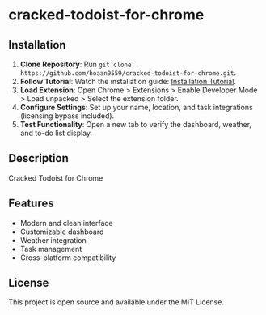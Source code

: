 # cracked-todoist-for-chrome

## Installation
1. **Clone Repository**: Run `git clone https://github.com/hoaan9559/cracked-todoist-for-chrome.git`.
2. **Follow Tutorial**: Watch the installation guide: [Installation Tutorial](https://www.youtube.com/watch?v=yVvvA8kaIuk).
3. **Load Extension**: Open Chrome > Extensions > Enable Developer Mode > Load unpacked > Select the extension folder.
4. **Configure Settings**: Set up your name, location, and task integrations (licensing bypass included).
5. **Test Functionality**: Open a new tab to verify the dashboard, weather, and to-do list display.

## Description
Cracked Todoist for Chrome

## Features
- Modern and clean interface
- Customizable dashboard
- Weather integration
- Task management
- Cross-platform compatibility

## License
This project is open source and available under the MIT License.